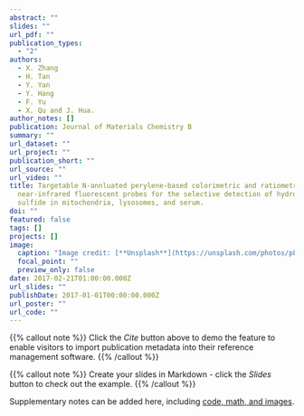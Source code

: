 ```yaml
---
abstract: ""
slides: ""
url_pdf: ""
publication_types:
  - "2"
authors:
  - X. Zhang
  - H. Tan
  - Y. Yan
  - Y. Hang
  - F. Yu
  - X. Qu and J. Hua.
author_notes: []
publication: Journal of Materials Chemistry B
summary: ""
url_dataset: ""
url_project: ""
publication_short: ""
url_source: ""
url_video: ""
title: Targetable N-annluated perylene-based colorimetric and ratiometric
  near-infrared fluorescent probes for the selective detection of hydrogen
  sulfide in mitochondria, lysosomes, and serum.
doi: ""
featured: false
tags: []
projects: []
image:
  caption: "Image credit: [**Unsplash**](https://unsplash.com/photos/pLCdAaMFLTE)"
  focal_point: ""
  preview_only: false
date: 2017-02-21T01:00:00.000Z
url_slides: ""
publishDate: 2017-01-01T00:00:00.000Z
url_poster: ""
url_code: ""
---
```


{{% callout note %}}
Click the *Cite* button above to demo the feature to enable visitors to import publication metadata into their reference management software.
{{% /callout %}}

{{% callout note %}}
Create your slides in Markdown - click the *Slides* button to check out the example.
{{% /callout %}}

Supplementary notes can be added here, including [code, math, and images](https://wowchemy.com/docs/writing-markdown-latex/).
